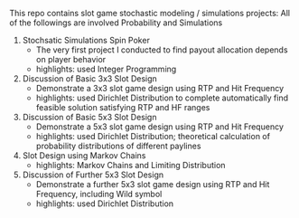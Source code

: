 This repo contains slot game stochastic modeling / simulations projects:
All of the followings are involved Probability and Simulations

1. Stochsatic Simulations Spin Poker
      - The very first project I conducted to find payout allocation depends on player behavior
      - highlights: used Integer Programming
2. Discussion of Basic 3x3 Slot Design
      - Demonstrate a 3x3 slot game design using RTP and Hit Frequency
      - highlights: used Dirichlet Distribution to complete automatically find feasible solution satisfying RTP and HF ranges
3. Discussion of Basic 5x3 Slot Design
      - Demonstrate a 5x3 slot game design using RTP and Hit Frequency
      - highlights: used Dirichlet Distribution; theoretical calculation of probability distributions of different paylines
4. Slot Design using Markov Chains
      - highlights: Markov Chains and Limiting Distribution
5. Discussion of Further 5x3 Slot Design
      - Demonstrate a further 5x3 slot game design using RTP and Hit Frequency, including Wild symbol
      - highlights: used Dirichlet Distribution
